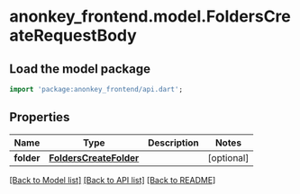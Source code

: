 # anonkey_frontend.model.FoldersCreateRequestBody

## Load the model package

```dart
import 'package:anonkey_frontend/api.dart';
```

## Properties

 Name       | Type                                              | Description | Notes      
------------|---------------------------------------------------|-------------|------------
 **folder** | [**FoldersCreateFolder**](FoldersCreateFolder.md) |             | [optional] 

[[Back to Model list]](../README.md#documentation-for-models) [[Back to API list]](../README.md#documentation-for-api-endpoints) [[Back to README]](../README.md)


